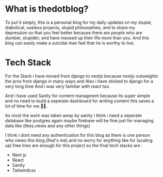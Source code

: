 <h1>What is thedotblog?</h1>
<p>To put it simply, this is a personal blog for my daily updates on my stupid, diabolical, useless projects, stupid philosophies, and to share my depression so that you feel better because there are people who are dumber, stupider, and have messed up their life more than you. And this blog can easily make a suicidal man feel that he is worthy to live.</p>
 
<h1>Tech Stack</h1>
<p>For the Stack i have moved from django to nextjs because nextjs outweights the pros from django in many ways and Also i have sticked to django for a very long time And i was very familiar with react too.</p>
<p>And i have used Sanity for content managment because its super simple and no need to build a seperate dashboard for writing content this saves a lot of time for me 😮‍💨.</p>
<p>As most the work was taken away by sanity i think i need a seperate database like postgres again maybe firebase will be fine just for managing data like (likes,views and any other things)</p>
<p>I think i dont need any authentication for this blog as there is one person who views this blog.(that's me).and no worry for anything like for (scaling up) free tires are enough for this project so the final tech stacks are :</p>
<ul>
    <li>Next js</li>
    <li>React</li>
    <li>Sanity</li>
    <li>Tailwindcss</li>
</ul>
